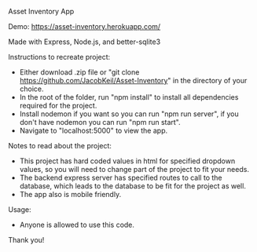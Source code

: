 Asset Inventory App

Demo: https://asset-inventory.herokuapp.com/

Made with Express, Node.js, and better-sqlite3

Instructions to recreate project:

- Either download .zip file or "git clone https://github.com/JacobKeil/Asset-Inventory" in the directory of your choice.
- In the root of the folder, run "npm install" to install all dependencies required for the project.
- Install nodemon if you want so you can run "npm run server", if you don't have nodemon you can run "npm run start".
- Navigate to "localhost:5000" to view the app.

Notes to read about the project:

- This project has hard coded values in html for specified dropdown values, so you will need to change part of the project to fit your needs.
- The backend express server has specified routes to call to the database, which leads to the database to be fit for the project as well.
- The app also is mobile friendly.

Usage:

- Anyone is allowed to use this code.

Thank you!

